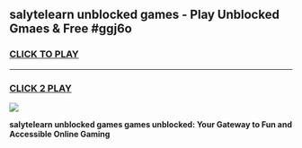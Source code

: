 
## salytelearn unblocked games - Play Unblocked Gmaes & Free #ggj6o
<h3>
<a href="https://news.freeplayer.one?title=salytelearn_unblocked_games&ref=24F">CLICK TO PLAY</a></h3>
<hr>

<h3>
<a href="https://news.freeplayer.one?title=salytelearn_unblocked_games&ref=24F">CLICK 2 PLAY</a>
  
</h3>

<a href="https://news.freeplayer.one?title=salytelearn_unblocked_games&ref=24F/"><img src="https://clearcache.store/games.png"></a>


**salytelearn unblocked games games unblocked: Your Gateway to Fun and Accessible Online Gaming**
